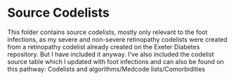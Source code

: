 # Source Codelists

This folder contains source codelists, mostly only relevant to the foot infections, as my severe and non-severe retinopathy codelists were created from a retinopathy codelist already created on the Exeter Diabetes repository. But I have included it anyway.
I've also included the codelist source table which I updated with foot infections and can also be found on this pathway: Codelists and algorithms/Medcode lists/Comorbidities
